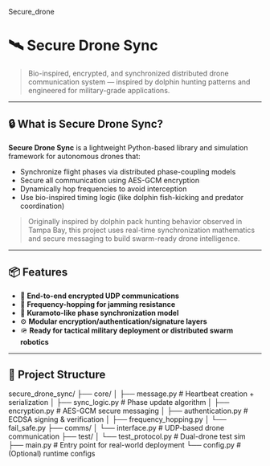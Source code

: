 Secure_drone

# 🛰️ Secure Drone Sync

> Bio-inspired, encrypted, and synchronized distributed drone communication system — inspired by dolphin hunting patterns and engineered for military-grade applications.


---

## 🔒 What is Secure Drone Sync?

**Secure Drone Sync** is a lightweight Python-based library and simulation framework for autonomous drones that:
- Synchronize flight phases via distributed phase-coupling models
- Secure all communication using AES-GCM encryption
- Dynamically hop frequencies to avoid interception
- Use bio-inspired timing logic (like dolphin fish-kicking and predator coordination)

> Originally inspired by dolphin pack hunting behavior observed in Tampa Bay, this project uses real-time synchronization mathematics and secure messaging to build swarm-ready drone intelligence.

---

## 📦 Features

- 🔐 **End-to-end encrypted UDP communications**
- 📡 **Frequency-hopping for jamming resistance**
- 🧠 **Kuramoto-like phase synchronization model**
- ⚙️ **Modular encryption/authentication/signature layers**
- 🪖 **Ready for tactical military deployment or distributed swarm robotics**

---

## 📁 Project Structure

secure_drone_sync/
├── core/
│ ├── message.py # Heartbeat creation + serialization
│ ├── sync_logic.py # Phase update algorithm
│ ├── encryption.py # AES-GCM secure messaging
│ ├── authentication.py # ECDSA signing & verification
│ ├── frequency_hopping.py
│ └── fail_safe.py
├── comms/
│ └── interface.py # UDP-based drone communication
├── test/
│ └── test_protocol.py # Dual-drone test sim
├── main.py # Entry point for real-world deployment
└── config.py # (Optional) runtime configs



